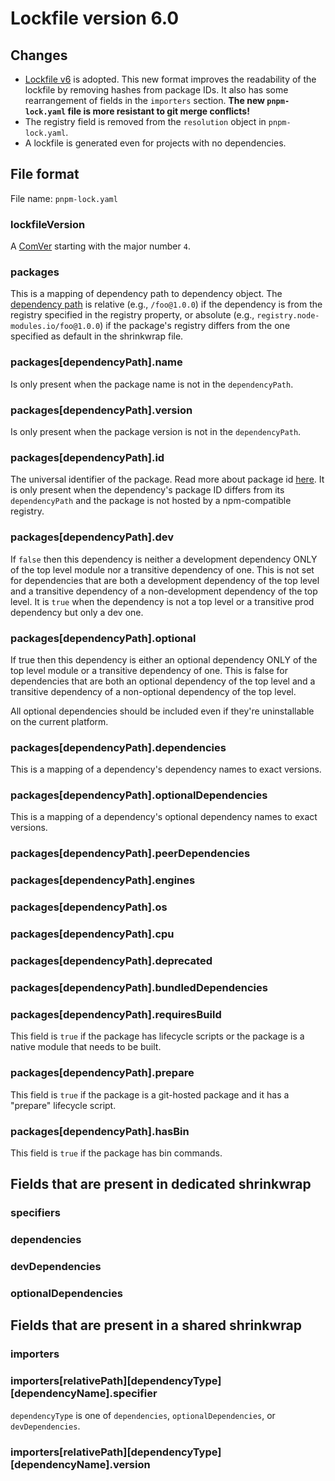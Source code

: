 # Lockfile version 6.0

## Changes

* [Lockfile v6](https://github.com/pnpm/pnpm/pull/5810) is adopted. This new format improves the readability of the lockfile by removing hashes from package IDs. It also has some rearrangement of fields in the `importers` section. **The new `pnpm-lock.yaml` file is more resistant to git merge conflicts!**
* The registry field is removed from the `resolution` object in `pnpm-lock.yaml`.
* A lockfile is generated even for projects with no dependencies.

## File format

File name: `pnpm-lock.yaml`

### lockfileVersion

A [ComVer](https://github.com/staltz/comver) starting with the major number `4`.

### packages

This is a mapping of dependency path to dependency object. The [dependency path](../dependency-path.md) is relative (e.g., `/foo@1.0.0`) if the dependency
is from the registry specified in the registry property, or absolute (e.g., `registry.node-modules.io/foo@1.0.0`) if the package's
registry differs from the one specified as default in the shrinkwrap file.

### packages[dependencyPath].name

Is only present when the package name is not in the `dependencyPath`.

### packages[dependencyPath].version

Is only present when the package version is not in the `dependencyPath`.

### packages[dependencyPath].id

The universal identifier of the package. Read more about package id [here](../package-id.md).
It is only present when the dependency's package ID differs from its `dependencyPath` and the package is not hosted by a npm-compatible registry.

### packages[dependencyPath].dev

If `false` then this dependency is neither a development dependency ONLY of the top level module nor a transitive dependency of one. This is not set for dependencies that are both a development dependency of the top level and a transitive dependency of a non-development dependency of the top level.
It is `true` when the dependency is not a top level or a transitive prod dependency but only a dev one.

### packages[dependencyPath].optional

If true then this dependency is either an optional dependency ONLY of the top level module or a transitive dependency of one. This is false for dependencies that are both an optional dependency of the top level and a transitive dependency of a non-optional dependency of the top level.

All optional dependencies should be included even if they're uninstallable on the current platform.

### packages[dependencyPath].dependencies

This is a mapping of a dependency's dependency names to exact versions.

### packages[dependencyPath].optionalDependencies

This is a mapping of a dependency's optional dependency names to exact versions.

### packages[dependencyPath].peerDependencies

### packages[dependencyPath].engines

### packages[dependencyPath].os

### packages[dependencyPath].cpu

### packages[dependencyPath].deprecated

### packages[dependencyPath].bundledDependencies

### packages[dependencyPath].requiresBuild

This field is `true` if the package has lifecycle scripts or the package is a native module that needs to be built.

### packages[dependencyPath].prepare

This field is `true` if the package is a git-hosted package and it has a "prepare" lifecycle script.

### packages[dependencyPath].hasBin

This field is `true` if the package has bin commands.

## Fields that are present in dedicated shrinkwrap

### specifiers

### dependencies

### devDependencies

### optionalDependencies

## Fields that are present in a shared shrinkwrap

### importers

### importers[relativePath][dependencyType][dependencyName].specifier

`dependencyType` is one of `dependencies`, `optionalDependencies`, or `devDependencies`.

### importers[relativePath][dependencyType][dependencyName].version


